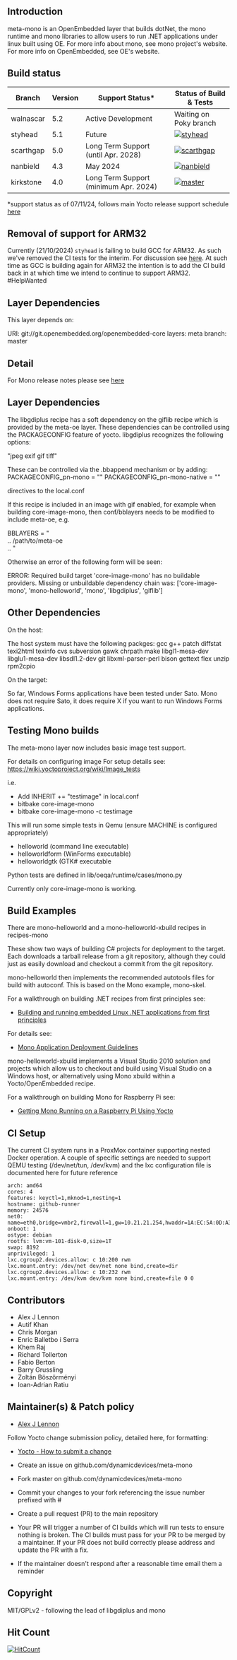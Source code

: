 ## Introduction

meta-mono is an OpenEmbedded layer that builds dotNet, the mono runtime and mono libraries to allow users to run .NET applications under linux built using OE. For more info about mono, see mono project's website. For more info on OpenEmbedded, see OE's website.

## Build status

| Branch | Version | Support Status* | Status of Build & Tests |
| ------ | ------- | --------------- | ----------------------- |
| walnascar | 5.2	| Active Development | Waiting on Poky branch |
| styhead | 5.1	| Future | [![styhead](https://img.shields.io/github/actions/workflow/status/dynamicdevices/meta-mono/CI_github.yml?branch=styhead&label=build%20%26%20test)](https://github.com/DynamicDevices/meta-mono/actions/workflows/CI_github.yml) |
| scarthgap | 5.0	| Long Term Support (until Apr. 2028) | [![scarthgap](https://img.shields.io/github/actions/workflow/status/dynamicdevices/meta-mono/CI_github.yml?branch=scarthgap&label=build%20%26%20test)](https://github.com/DynamicDevices/meta-mono/actions/workflows/CI_github.yml) |
| nanbield | 4.3	| May 2024  | [![nanbield](https://img.shields.io/github/actions/workflow/status/dynamicdevices/meta-mono/CI_github.yml?branch=nanbield&label=build%20%26%20test)](https://github.com/DynamicDevices/meta-mono/actions/workflows/CI_github.yml) |
| kirkstone | 4.0	| Long Term Support (minimum Apr. 2024)	 | [![master](https://img.shields.io/github/actions/workflow/status/dynamicdevices/meta-mono/CI_github.yml?branch=kirkstone&label=build%20%26%20test)](https://github.com/DynamicDevices/meta-mono/actions/workflows/CI_github.yml) |

*support status as of 07/11/24, follows main Yocto release support schedule [here](https://wiki.yoctoproject.org/wiki/Releases)

## Removal of support for ARM32

Currently (21/10/2024) `styhead` is failing to build GCC for ARM32. As such we've removed the CI tests for the interim. For discussion see [here](https://github.com/DynamicDevices/meta-mono/discussions/234). At such time as GCC is building again for ARM32 the intention is to add the CI build back in at which time we intend to continue to support ARM32. #HelpWanted

## Layer Dependencies

This layer depends on:

URI: git://git.openembedded.org/openembedded-core
layers: meta
branch: master

## Detail

For Mono release notes please see [here](https://www.mono-project.com/docs/about-mono/releases)

## Layer Dependencies

The libgdiplus recipe has a soft dependency on the giflib recipe which is provided by the meta-oe layer.
These dependencies can be controlled using the PACKAGECONFIG feature of yocto.  libgdiplus
recognizes the following options:

"jpeg exif gif tiff"

These can be controlled via the .bbappend mechanism or by adding:
PACKAGECONFIG_pn-mono = ""
PACKAGECONFIG_pn-mono-native = ""

directives to the local.conf

If this recipe is included in an image with gif enabled, for example when building core-image-mono, then
conf/bblayers needs to be modified to include meta-oe, e.g.

BBLAYERS = " \
  ..
  /path/to/meta-oe \
  ..
"

Otherwise an error of the following form will be seen:

ERROR: Required build target 'core-image-mono' has no buildable providers. Missing or unbuildable dependency chain was: ['core-image-mono', 'mono-helloworld', 'mono', 'libgdiplus', 'giflib']

## Other Dependencies

On the host:

The host system must have the following packges:
gcc g++ patch diffstat texi2html texinfo cvs subversion gawk
chrpath make libgl1-mesa-dev libglu1-mesa-dev libsdl1.2-dev
git libxml-parser-perl bison gettext flex unzip rpm2cpio

On the target:

So far, Windows Forms applications have been tested under Sato.
Mono does not require Sato, it does require X if you want to run
Windows Forms applications. 

## Testing Mono builds

The meta-mono layer now includes basic image test support.

For details on configuring image For setup details see: https://wiki.yoctoproject.org/wiki/Image_tests

i.e.

- Add INHERIT += "testimage" in local.conf
- bitbake core-image-mono
- bitbake core-image-mono -c testimage

This will run some simple tests in Qemu (ensure MACHINE is configured appropriately)

- helloworld (command line executable)
- helloworldform (WinForms executable)
- helloworldgtk (GTK# executable

Python tests are defined in lib/oeqa/runtime/cases/mono.py

Currently only core-image-mono is working.

## Build Examples

There are mono-helloworld and a mono-helloworld-xbuild recipes in recipes-mono

These show two ways of building C# projects for deployment to the target. Each downloads a tarball release from a git repository, although they could just as easily download and checkout a commit from the git repository.

mono-helloworld then implements the recommended autotools files for build with autoconf. This is based on the Mono example, mono-skel.

For a walkthrough on building .NET recipes from first principles see:

* [Building and running embedded Linux .NET applications from first principles](https://wiki.yoctoproject.org/wiki/Building_and_running_embedded_Linux_.NET_applications_from_first_principles)

For details see: 

* [Mono Application Deployment Guidelines](http://mono-project.com/Guidelines:Application_Deployment)

mono-helloworld-xbuild implements a Visual Studio 2010 solution and projects which allow us to checkout and build using Visual Studio on a Windows host, or alternatively using Mono xbuild within a Yocto/OpenEmbedded recipe.

For a walkthrough on building Mono for Raspberry Pi see:

* [Getting Mono Running on a Raspberry Pi Using Yocto](http://www.codeproject.com/Articles/840489/Getting-Mono-Running-on-a-Raspberry-Pi-Using-Yocto)

## CI Setup

The current CI system runs in a ProxMox container supporting nested Docker operation. A couple of specific settings are needed to support QEMU testing (/dev/net/tun, /dev/kvm) and the lxc configuration file is documented here for future reference

```
arch: amd64
cores: 4
features: keyctl=1,mknod=1,nesting=1
hostname: github-runner
memory: 24576
net0: name=eth0,bridge=vmbr2,firewall=1,gw=10.21.21.254,hwaddr=1A:EC:5A:0D:A3:B8,ip=10.21.21.100/32,type=veth
onboot: 1
ostype: debian
rootfs: lvm:vm-101-disk-0,size=1T
swap: 8192
unprivileged: 1
lxc.cgroup2.devices.allow: c 10:200 rwm
lxc.mount.entry: /dev/net dev/net none bind,create=dir
lxc.cgroup2.devices.allow: c 10:232 rwm
lxc.mount.entry: /dev/kvm dev/kvm none bind,create=file 0 0
```

## Contributors

* Alex J Lennon
* Autif Khan
* Chris Morgan
* Enric Balletbo i Serra
* Khem Raj
* Richard Tollerton
* Fabio Berton
* Barry Grussling
* Zoltán Böszörményi
* Ioan-Adrian Ratiu

## Maintainer(s) & Patch policy

* [Alex J Lennon](mailto:ajlennon@dynamicdevices.co.uk)

Follow Yocto change submission policy, detailed here, for formatting:

* [Yocto - How to submit a change](http://www.yoctoproject.org/docs/1.4.2/dev-manual/dev-manual.html#how-to-submit-a-change)

* Create an issue on github.com/dynamicdevices/meta-mono
* Fork master on github.com/dynamicdevices/meta-mono
* Commit your changes to your fork referencing the issue number prefixed with #
* Create a pull request (PR) to the main repository
* Your PR will trigger a number of CI builds which will run tests to ensure nothing is broken. The CI builds must pass for your PR to be merged by a maintainer. If your PR does not build correctly please address and update the PR with a fix.
* If the maintainer doesn't respond after a reasonable time email them a reminder

## Copyright

MIT/GPLv2 - following the lead of libgdiplus and mono

## Hit Count

[![HitCount](http://hits.dwyl.com/dynamicdevices/meta-mono.svg)](http://hits.dwyl.com/dynamicdevices/meta-mono)
